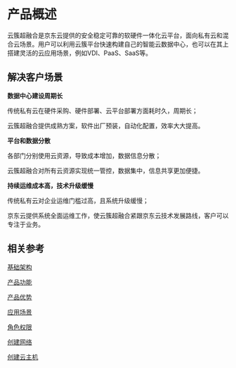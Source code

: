 # 产品概述

云簇超融合是京东云提供的安全稳定可靠的软硬件一体化云平台，面向私有云和混合云场景。用户可以利用云簇平台快速构建自己的智能云数据中心，也可以在其上搭建灵活的云应用场景，例如VDI、PaaS、SaaS等。



## 解决客户场景

**数据中心建设周期长** 

传统私有云在硬件采购、硬件部署、云平台部署方面耗时久，周期长；

云簇超融合提供成熟方案，软件出厂预装，自动化配置，效率大大提高。

**平台和数据分散**

各部门分别使用云资源，导致成本增加，数据信息分散；

云簇超融合对所有云资源实现统一管控，数据集中，信息共享更加便捷。

**持续运维成本高，技术升级缓慢**

传统私有云对企业运维门槛过高，且系统升级缓慢；

京东云提供系统全面运维工作，使云簇超融合紧跟京东云技术发展路线，客户可以专注于业务。



## 相关参考

[基础架构](Basic-Infrastructure.md)

[产品功能](Features.md)

[产品优势](Benefits.md)

[应用场景](Application-Scenarios.md)

[角色权限](../Getting-Started/Role-Permission.md)

[创建网络](../Getting-Started/Create-Network.md)

[创建云主机](../Getting-Started/Create-Instance.md)
